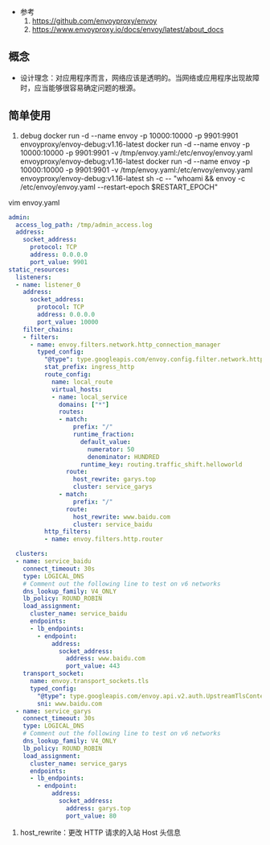 - 参考
    1. https://github.com/envoyproxy/envoy
    2. https://www.envoyproxy.io/docs/envoy/latest/about_docs

## 概念
- 设计理念：对应用程序而言，网络应该是透明的。当网络或应用程序出现故障时，应当能够很容易确定问题的根源。
## 简单使用
1. debug
docker run -d  --name envoy -p 10000:10000 -p 9901:9901 envoyproxy/envoy-debug:v1.16-latest
docker run -d  --name envoy -p 10000:10000 -p 9901:9901 -v /tmp/envoy.yaml:/etc/envoy/envoy.yaml envoyproxy/envoy-debug:v1.16-latest
docker run -d  --name envoy -p 10000:10000 -p 9901:9901 -v /tmp/envoy.yaml:/etc/envoy/envoy.yaml envoyproxy/envoy-debug:v1.16-latest sh -c -- "whoami && envoy -c /etc/envoy/envoy.yaml --restart-epoch $RESTART_EPOCH"


vim envoy.yaml
```yaml
admin:
  access_log_path: /tmp/admin_access.log
  address:
    socket_address:
      protocol: TCP
      address: 0.0.0.0
      port_value: 9901
static_resources:
  listeners:
  - name: listener_0
    address:
      socket_address:
        protocol: TCP
        address: 0.0.0.0
        port_value: 10000
    filter_chains:
    - filters:
      - name: envoy.filters.network.http_connection_manager
        typed_config:
          "@type": type.googleapis.com/envoy.config.filter.network.http_connection_manager.v2.HttpConnectionManager
          stat_prefix: ingress_http
          route_config:
            name: local_route
            virtual_hosts:
            - name: local_service
              domains: ["*"]
              routes:
              - match:
                  prefix: "/"
                  runtime_fraction:
                    default_value:
                      numerator: 50
                      denominator: HUNDRED
                    runtime_key: routing.traffic_shift.helloworld
                route:
                  host_rewrite: garys.top
                  cluster: service_garys
              - match:
                  prefix: "/"
                route:
                  host_rewrite: www.baidu.com
                  cluster: service_baidu
          http_filters:
          - name: envoy.filters.http.router

  clusters:
  - name: service_baidu
    connect_timeout: 30s
    type: LOGICAL_DNS
    # Comment out the following line to test on v6 networks
    dns_lookup_family: V4_ONLY
    lb_policy: ROUND_ROBIN
    load_assignment:
      cluster_name: service_baidu
      endpoints:
      - lb_endpoints:
        - endpoint:
            address:
              socket_address:
                address: www.baidu.com
                port_value: 443
    transport_socket:
      name: envoy.transport_sockets.tls
      typed_config:
        "@type": type.googleapis.com/envoy.api.v2.auth.UpstreamTlsContext
        sni: www.baidu.com
  - name: service_garys
    connect_timeout: 30s
    type: LOGICAL_DNS
    # Comment out the following line to test on v6 networks
    dns_lookup_family: V4_ONLY
    lb_policy: ROUND_ROBIN
    load_assignment:
      cluster_name: service_garys
      endpoints:
      - lb_endpoints:
        - endpoint:
            address:
              socket_address:
                address: garys.top
                port_value: 80

```
1. host_rewrite：更改 HTTP 请求的入站 Host 头信息